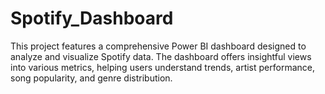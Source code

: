 # Spotify_Dashboard
This project features a comprehensive Power BI dashboard designed to analyze and visualize Spotify data. The dashboard offers insightful views into various metrics, helping users understand trends, artist performance, song popularity, and genre distribution.
